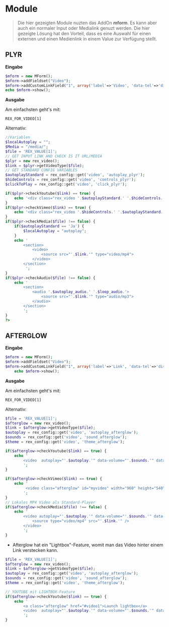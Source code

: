 # Module

> Die hier gezeigten Module nuzten das AddOn **mform**. Es kann aber auch ein normaler Input oder Medialink genuzt werden. Die hier gezeigte Lösung hat den Vorteil, dass es eine Auswahl für einen externen und einen Medienlink in einem Value zur Verfügung stellt. 


## PLYR

**Eingabe**
```php
$mform = new MForm();
$mform->addFieldset("Video");
$mform->addCustomLinkField("1", array('label'=>'Video', 'data-tel'=>'disable', 'data-mailto'=>'disable', 'data-formlink'=>'disable', 'data-intern'=>'disable'));
echo $mform->show();
```
**Ausgabe**

Am einfachsten geht's mit:

`REX_FOR_VIDEO[1]`

Alternativ:

```php
//Variablen
$localAutoplay = "";
$Media = "/media/";
$file = 'REX_VALUE[1]';
// GET INPUT LINK AND CHECK IS IT URL/MEDIA
$plyr = new rex_video();
$link = $plyr->getVideoType($file);
// GET STANDARD CONFIG VARIABLES
$autoplayStandard = rex_config::get('video', 'autoplay_plyr');
$hideControls = rex_config::get('video', 'controls_plyr');
$clickToPlay = rex_config::get('video', 'click_plyr');

if($plyr->checkYoutube($link) == true) {
    echo '<div class="rex_video '.$autoplayStandard.' '.$hideControls.' '.$clickToPlay.'" data-type="youtube"  data-video-id="'.$plyr->getYoutubeId($link).'"></div></br>';
}
if($plyr->checkVimeo($link) == true) {
    echo '<div class="rex_video '.$hideControls.' '.$autoplayStandard.' '.$clickToPlay.'" data-type="vimeo" data-video-id="'.$plyr->getVimeoId($link).'"></div></br>';
}
if($plyr->checkMedia($file) !== false) {
    if($autoplayStandard == 'Ja') {
        $localAutoplay = "autoplay";
    }
    echo '
    	<section>
			<video>
				<source src="'.$link.'" type="video/mp4">
			</video>
		</section>
		 ';
}
if($plyr->checkAudio($file) !== false) {
	echo '	
		<section>
			<audio '.$autoplay_audio.' '.$loop_audio.'>
				<source src="'.$link.'" type="audio/mp3">
			</audio>
		</section>
		';
}
?>
```

## AFTERGLOW


**Eingabe**
```php
$mform = new MForm();
$mform->addFieldset("Video");
$mform->addCustomLinkField("1", array('label'=>'Link', 'data-tel'=>'disable', 'data-mailto'=>'disable', 'data-formlink'=>'disable', 'data-intern'=>'disable'));
    echo $mform->show();
```
**Ausgabe**

Am einfachsten geht's mit:

`REX_FOR_VIDEO[1]`

Alternativ:
```php
$file = 'REX_VALUE[1]';
$afterglow = new rex_video();
$link = $afterglow->getVideoType($file);
$autoplay = rex_config::get('video', 'autoplay_afterglow');
$sounds = rex_config::get('video', 'sound_afterglow');
$theme = rex_config::get('video', 'theme_afterglow');

if($afterglow->checkYoutube($link) == true) {
    echo '
        <video  autoplay="'.$autoplay.'" data-volume="'.$sounds.'" data-skin="'.$theme.'" class="afterglow" id="video1" width="1920" height="1080"  data-youtube-id="'.$afterglow->getYoutubeId($link).'" data-autoresize="fit"></video>
        ';
}

if($afterglow->checkVimeo($link) == true) {
	echo '
		 <video class="afterglow" id="myvideo" width="960" height="540" data-vimeo-id="'.$afterglow->getVimeoId($link).'"></video>
		';
}
// Lokales MP4 Video als Standard-Player
if($afterglow->checkMedia($file) !== false) {
    echo '
        <video autoplay="'.$autoplay.'" data-volume="'.$sounds.'" data-skin="'.$theme.'" class="afterglow" id="myvideo" width="1080" height="720">
            <source type="video/mp4" src="'.$link.'" />
        </video>
        ';
}
```


* Afterglow hat ein "Lightbox"-Feature, womit man das Video hinter einem Link verstecken kann.

```php
$file = 'REX_VALUE[1]';
$afterglow = new rex_video();
$link = $afterglow->getVideoType($file);
$autoplay = rex_config::get('video', 'autoplay_afterglow');
$sounds = rex_config::get('video', 'sound_afterglow');
$theme = rex_config::get('video', 'theme_afterglow');

// YOUTUBE mit LIGHTBOX-Feature 
if($afterglow->checkYoutube($link) == true) {
    echo '
    	<a class="afterglow" href="#video1">Launch lightbox</a>
        <video  autoplay="'.$autoplay.'" data-volume="'.$sounds.'" data-skin="'.$theme.'" id="video1" width="1920" height="1080"  data-youtube-id="'.$afterglow->getYoutubeId($link).'" data-autoresize="fit"></video>
        ';
}
```
